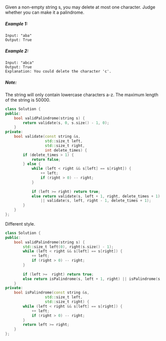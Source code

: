 Given a non-empty string s, you may delete at most one character. Judge whether you can make it a palindrome.

##### Example 1:

```
Input: "aba"
Output: True
```

##### Example 2:

```
Input: "abca"
Output: True
Explanation: You could delete the character 'c'.
```

##### Note:

The string will only contain lowercase characters a-z. The maximum length of the string is 50000.

```cpp
class Solution {
public:
    bool validPalindrome(string s) {
        return validate(s, 0, s.size() - 1, 0);
    }
private:
    bool validate(const string &s, 
                  std::size_t left, 
                  std::size_t right,
                  int delete_times) {
        if (delete_times > 1) {
            return false;
        } else {
            while (left < right && s[left] == s[right]) {
                ++ left;
                if (right > 0) -- right;
            }
            
            if (left >= right) return true;
            else return validate(s, left + 1, right, delete_times + 1) 
                || validate(s, left, right - 1, delete_times + 1);
        }
    }
};
```

Different style.

```cpp
class Solution {
public:
    bool validPalindrome(string s) {
        std::size_t left(0), right(s.size() - 1);
        while (left < right && s[left] == s[right]) {
            ++ left;
            if (right > 0) -- right;
        }
        
        if (left >=  right) return true;
        else return isPalindrome(s, left + 1, right) || isPalindrome(s, left, right - 1);
    }
private:
    bool isPalindrome(const string &s, 
                  std::size_t left, 
                  std::size_t right) {
        while (left < right && s[left] == s[right]) {
            ++ left;
            if (right > 0) -- right;
        }
        return left >= right;
    }
};
```
